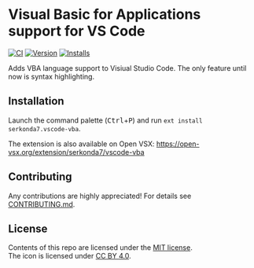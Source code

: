 # Visual Basic for Applications support for VS Code
[![CI][ci-badge]][ci-status]
[![Version][version-badge]][marketplace-url]
[![Installs][installs-badge]][marketplace-url]

Adds VBA language support to Visiual Studio Code.
The only feature until now is syntax highlighting.

## Installation
Launch the command palette (<kbd>Ctrl</kbd>+<kbd>P</kbd>) and run `ext install serkonda7.vscode-vba`.

The extension is also available on Open VSX: https://open-vsx.org/extension/serkonda7/vscode-vba

## Contributing
Any contributions are highly appreciated!
For details see [CONTRIBUTING.md](CONTRIBUTING.md).

## License
Contents of this repo are licensed under the [MIT license](LICENSE.md).<br>
The icon is licensed under [CC BY 4.0](LICENSE-ICON.md).

<!-- links -->
[ci-badge]: https://github.com/serkonda7/vscode-vba/actions/workflows/ci.yml/badge.svg
[ci-status]: https://github.com/serkonda7/vscode-vba/actions/workflows/ci.yml
[version-badge]: https://vsmarketplacebadge.apphb.com/version/serkonda7.vscode-vba.svg
[installs-badge]: https://vsmarketplacebadge.apphb.com/installs/serkonda7.vscode-vba.svg
[marketplace-url]: https://marketplace.visualstudio.com/items?itemName=serkonda7.vscode-vba
[icon-source-url]: https://icon-icons.com/icon/file-type-vba/130097
